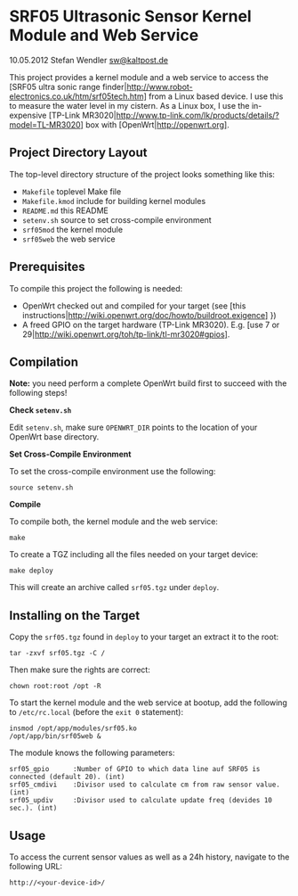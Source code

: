SRF05 Ultrasonic Sensor Kernel Module and Web Service
=====================================================
10.05.2012 Stefan Wendler
sw@kaltpost.de

This project provides a kernel module and a web service to access the 
[SRF05 ultra sonic range finder|http://www.robot-electronics.co.uk/htm/srf05tech.htm] from a Linux based device. 
I use this to measure the water level in my cistern. As a Linux box, I use the in-expensive 
[TP-Link MR3020|http://www.tp-link.com/lk/products/details/?model=TL-MR3020] box with [OpenWrt|http://openwrt.org].


Project Directory Layout
------------------------

The top-level directory structure of the project looks something like this:

* `Makefile` 		toplevel Make file
* `Makefile.kmod`	include for building kernel modules
* `README.md`		this README
* `setenv.sh`		source to set cross-compile environment
* `srf05mod`		the kernel module
* `srf05web`		the web service


Prerequisites
-------------

To compile this project the following is needed: 

* OpenWrt checked out and compiled for your target (see [this instructions|http://wiki.openwrt.org/doc/howto/buildroot.exigence] })
* A freed GPIO on the target hardware (TP-Link MR3020). E.g. [use 7 or 29|http://wiki.openwrt.org/toh/tp-link/tl-mr3020#gpios]. 


Compilation
------------

**Note:** you need perform a complete OpenWrt build first to succeed with the following steps!

**Check `setenv.sh`**

Edit `setenv.sh`, make sure `OPENWRT_DIR` points to the location of your OpenWrt base directory.

**Set Cross-Compile Environment**

To set the cross-compile environment use the following:

	source setenv.sh

**Compile**

To compile both, the kernel module and the web service:

	make

To create a TGZ including all the files needed on your target device:

	make deploy

This will create an archive called `srf05.tgz` under `deploy`.


Installing on the Target
------------------------

Copy the `srf05.tgz` found in `deploy` to your target an extract it to the root:

	tar -zxvf srf05.tgz -C /

Then make sure the rights are correct:

	chown root:root /opt -R

To start the kernel module and the web service at bootup, add the following to 
`/etc/rc.local` (before the `exit 0` statement):

	insmod /opt/app/modules/srf05.ko
	/opt/app/bin/srf05web &

The module knows the following parameters:

	srf05_gpio		:Number of GPIO to which data line auf SRF05 is connected (default 20). (int)
	srf05_cmdivi	:Divisor used to calculate cm from raw sensor value. (int)
	srf05_updiv		:Divisor used to calculate update freq (devides 10 sec.). (int)


Usage
-----

To access the current sensor values as well as a 24h history, navigate to the following URL:

	http://<your-device-id>/

